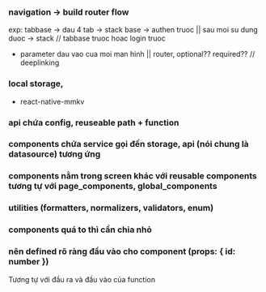 ### navigation -> build router flow
exp: tabbase -> dau 4 tab -> 
stack base -> authen truoc || sau moi su dung duoc -> stack
// tabbase truoc hoac login truoc
- parameter dau vao cua moi man hinh || router, optional?? required??
// deeplinking

### local storage, 
- react-native-mmkv

### api chứa config, reuseable path + function

### components chứa service gọi đến storage, api (nói chung là datasource) tương ứng

### components nằm trong screen khác với reusable components tương tự với page_components, global_components

### utilities (formatters, normalizers, validators, enum)

### components quá to thì cần chia nhỏ

### nên defined rõ ràng đầu vào cho component (props:  { id: number })

<!-- <Button id={''} /> Wrong --> 
<!-- <Button id={1} /> Right --> 
Tương tự với đầu ra và đầu vào của function

<!-- Ở android muốn call api local phải chuyển về cùng port và sử dụng IP.
solution: adb -s <device_name> reverse tcp:backend_port tcp:backend_port. -->
